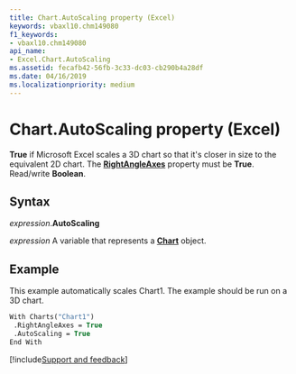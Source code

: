 ```yaml
---
title: Chart.AutoScaling property (Excel)
keywords: vbaxl10.chm149080
f1_keywords:
- vbaxl10.chm149080
api_name:
- Excel.Chart.AutoScaling
ms.assetid: fecafb42-56fb-3c33-dc03-cb290b4a28df
ms.date: 04/16/2019
ms.localizationpriority: medium
---
```



# Chart.AutoScaling property (Excel)

**True** if Microsoft Excel scales a 3D chart so that it's closer in size to the equivalent 2D chart. The **[RightAngleAxes](Excel.Chart.RightAngleAxes.md)** property must be **True**. Read/write **Boolean**.


## Syntax

_expression_.**AutoScaling**

_expression_ A variable that represents a **[Chart](Excel.Chart(object).md)** object.


## Example

This example automatically scales Chart1. The example should be run on a 3D chart.

```vb
With Charts("Chart1") 
 .RightAngleAxes = True 
 .AutoScaling = True 
End With
```



[!include[Support and feedback](~/includes/feedback-boilerplate.md)]